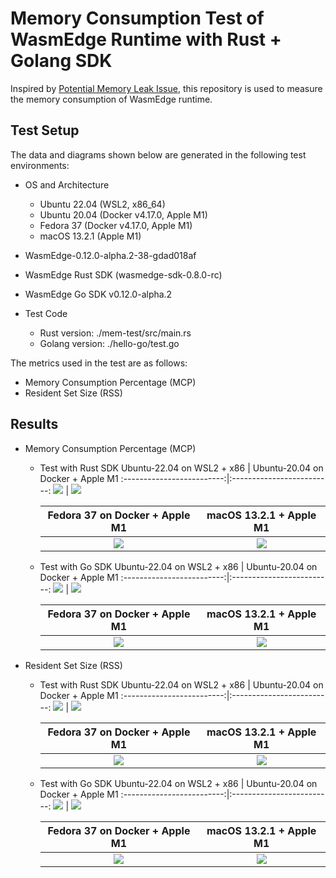 
# Memory Consumption Test of WasmEdge Runtime with Rust + Golang SDK

Inspired by [Potential Memory Leak Issue](https://github.com/WasmEdge/WasmEdge/issues/1805), this repository is used to measure the memory consumption of WasmEdge runtime.

## Test Setup

The data and diagrams shown below are generated in the following test environments:

- OS and Architecture
  - Ubuntu 22.04 (WSL2, x86_64)
  - Ubuntu 20.04 (Docker v4.17.0, Apple M1)
  - Fedora 37 (Docker v4.17.0, Apple M1)
  - macOS 13.2.1 (Apple M1)

- WasmEdge-0.12.0-alpha.2-38-gdad018af

- WasmEdge Rust SDK (wasmedge-sdk-0.8.0-rc)

- WasmEdge Go SDK v0.12.0-alpha.2

- Test Code
  - Rust version: ./mem-test/src/main.rs
  - Golang version: ./hello-go/test.go

The metrics used in the test are as follows:

- Memory Consumption Percentage (MCP)
- Resident Set Size (RSS)
  
## Results

- Memory Consumption Percentage (MCP)

  - Test with Rust SDK
    Ubuntu-22.04 on WSL2 + x86 | Ubuntu-20.04 on Docker + Apple M1
    :-------------------------:|:-------------------------:
    ![](images/0.12.0-alpha.2-38-gdad018af/mem-ubuntu2204-wsl2-x86-rs.png)  |  ![](images/0.12.0-alpha.2-38-gdad018af/mem-ubuntu2004-docker-m1-rs.png)
    
    Fedora 37 on Docker + Apple M1  |  macOS 13.2.1 + Apple M1
    :------------------------------:|:-------------------------:
    ![](images/0.12.0-alpha.2-38-gdad018af/mem-fedora37-docker-m1-rs.png)  |  ![](images/0.12.0-alpha.2-38-gdad018af/mem-macos-m1-rs.png)

  - Test with Go SDK
    Ubuntu-22.04 on WSL2 + x86 | Ubuntu-20.04 on Docker + Apple M1
    :-------------------------:|:-------------------------:
    ![](images/0.12.0-alpha.2-38-gdad018af/mem-ubuntu2204-wsl2-x86-go.png)  |  ![](images/0.12.0-alpha.2-38-gdad018af/mem-ubuntu2004-docker-m1-go.png)
    
    Fedora 37 on Docker + Apple M1  |  macOS 13.2.1 + Apple M1
    :------------------------------:|:-------------------------:
    ![](images/0.12.0-alpha.2-38-gdad018af/mem-fedora37-docker-m1-go.png)  |  ![](images/0.12.0-alpha.2-38-gdad018af/mem-macos-m1-go.png)

- Resident Set Size (RSS)

  - Test with Rust SDK
    Ubuntu-22.04 on WSL2 + x86 | Ubuntu-20.04 on Docker + Apple M1
    :-------------------------:|:-------------------------:
    ![](images/0.12.0-alpha.2-38-gdad018af/rss-ubuntu2204-wsl2-x86-rs.png)  |  ![](images/0.12.0-alpha.2-38-gdad018af/rss-ubuntu2004-docker-m1-rs.png)
    
    Fedora 37 on Docker + Apple M1  |  macOS 13.2.1 + Apple M1
    :------------------------------:|:-------------------------:
    ![](images/0.12.0-alpha.2-38-gdad018af/rss-fedora37-docker-m1-rs.png)  |  ![](images/0.12.0-alpha.2-38-gdad018af/rss-macos-m1-rs.png)
    
  - Test with Go SDK
    Ubuntu-22.04 on WSL2 + x86 | Ubuntu-20.04 on Docker + Apple M1
    :-------------------------:|:-------------------------:
    ![](images/0.12.0-alpha.2-38-gdad018af/rss-ubuntu2204-wsl2-x86-go.png)  |  ![](images/0.12.0-alpha.2-38-gdad018af/rss-ubuntu2004-docker-m1-go.png)
    
    Fedora 37 on Docker + Apple M1  |  macOS 13.2.1 + Apple M1
    :------------------------------:|:-------------------------:
    ![](images/0.12.0-alpha.2-38-gdad018af/rss-fedora37-docker-m1-go.png)  |  ![](images/0.12.0-alpha.2-38-gdad018af/rss-macos-m1-go.png)

